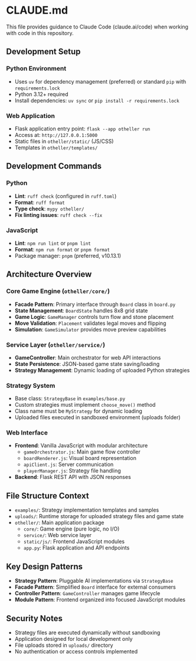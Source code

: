 # CLAUDE.md

This file provides guidance to Claude Code (claude.ai/code) when working with code in this repository.

## Development Setup

### Python Environment
- Uses `uv` for dependency management (preferred) or standard `pip` with `requirements.lock`
- Python 3.12+ required
- Install dependencies: `uv sync` or `pip install -r requirements.lock`

### Web Application
- Flask application entry point: `flask --app otheller run`
- Access at: `http://127.0.0.1:5000`
- Static files in `otheller/static/` (JS/CSS)
- Templates in `otheller/templates/`

## Development Commands

### Python
- **Lint**: `ruff check` (configured in `ruff.toml`)
- **Format**: `ruff format`
- **Type check**: `mypy otheller/`
- **Fix linting issues**: `ruff check --fix`

### JavaScript
- **Lint**: `npm run lint` or `pnpm lint`
- **Format**: `npm run format` or `pnpm format`
- Package manager: `pnpm` (preferred, v10.13.1)

## Architecture Overview

### Core Game Engine (`otheller/core/`)
- **Facade Pattern**: Primary interface through `Board` class in `board.py`
- **State Management**: `BoardState` handles 8x8 grid state
- **Game Logic**: `GameManager` controls turn flow and stone placement
- **Move Validation**: `Placement` validates legal moves and flipping
- **Simulation**: `GameSimulator` provides move preview capabilities

### Service Layer (`otheller/service/`)
- **GameController**: Main orchestrator for web API interactions
- **State Persistence**: JSON-based game state saving/loading
- **Strategy Management**: Dynamic loading of uploaded Python strategies

### Strategy System
- Base class: `StrategyBase` in `examples/base.py`
- Custom strategies must implement `choose_move()` method
- Class name must be `MyStrategy` for dynamic loading
- Uploaded files executed in sandboxed environment (uploads folder)

### Web Interface
- **Frontend**: Vanilla JavaScript with modular architecture
  - `gameOrchestrator.js`: Main game flow controller
  - `boardRenderer.js`: Visual board representation
  - `apiClient.js`: Server communication
  - `playerManager.js`: Strategy file handling
- **Backend**: Flask REST API with JSON responses

## File Structure Context
- `examples/`: Strategy implementation templates and samples
- `uploads/`: Runtime storage for uploaded strategy files and game state
- `otheller/`: Main application package
  - `core/`: Game engine (pure logic, no I/O)
  - `service/`: Web service layer
  - `static/js/`: Frontend JavaScript modules
  - `app.py`: Flask application and API endpoints

## Key Design Patterns
- **Strategy Pattern**: Pluggable AI implementations via `StrategyBase`
- **Facade Pattern**: Simplified `Board` interface for external consumers
- **Controller Pattern**: `GameController` manages game lifecycle
- **Module Pattern**: Frontend organized into focused JavaScript modules

## Security Notes
- Strategy files are executed dynamically without sandboxing
- Application designed for local development only
- File uploads stored in `uploads/` directory
- No authentication or access controls implemented